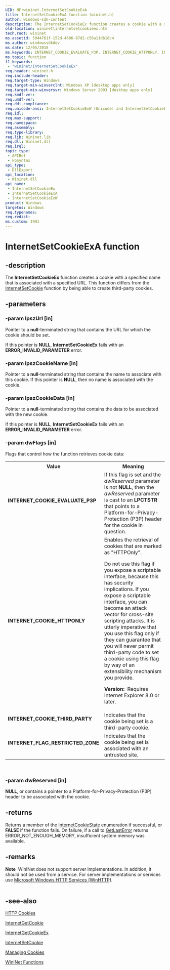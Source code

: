 ```yaml
---
UID: NF:wininet.InternetSetCookieExA
title: InternetSetCookieExA function (wininet.h)
author: windows-sdk-content
description: The InternetSetCookieEx function creates a cookie with a specified name that is associated with a specified URL. This function differs from the InternetSetCookie function by being able to create third-party cookies.
old-location: wininet\internetsetcookieex.htm
tech.root: wininet
ms.assetid: 5044761f-152d-4606-87d2-c56a11db18c4
ms.author: windowssdkdev
ms.date: 12/05/2018
ms.keywords: INTERNET_COOKIE_EVALUATE_P3P, INTERNET_COOKIE_HTTPONLY, INTERNET_COOKIE_THIRD_PARTY, INTERNET_FLAG_RESTRICTED_ZONE, InternetSetCookieEx, InternetSetCookieEx function [WinINet], InternetSetCookieExA, InternetSetCookieExW, wininet.internetsetcookieex, wininet/InternetSetCookieEx, wininet/InternetSetCookieExA, wininet/InternetSetCookieExW
ms.topic: function
f1_keywords: 
 - "wininet/InternetSetCookieEx"
req.header: wininet.h
req.include-header: 
req.target-type: Windows
req.target-min-winverclnt: Windows XP [desktop apps only]
req.target-min-winversvr: Windows Server 2003 [desktop apps only]
req.kmdf-ver: 
req.umdf-ver: 
req.ddi-compliance: 
req.unicode-ansi: InternetSetCookieExW (Unicode) and InternetSetCookieExA (ANSI)
req.idl: 
req.max-support: 
req.namespace: 
req.assembly: 
req.type-library: 
req.lib: Wininet.lib
req.dll: Wininet.dll
req.irql: 
topic_type:
 - APIRef
 - kbSyntax
api_type:
 - DllExport
api_location:
 - Wininet.dll
api_name:
 - InternetSetCookieEx
 - InternetSetCookieExA
 - InternetSetCookieExW
product: Windows
targetos: Windows
req.typenames: 
req.redist: 
ms.custom: 19H1
---
```


# InternetSetCookieExA function


## -description


The <b>InternetSetCookieEx</b> function 
	      creates a cookie with a specified name that is associated with a specified URL. This function differs from 
	      the <a href="https://docs.microsoft.com/windows/desktop/api/wininet/nf-wininet-internetsetcookiea">InternetSetCookie</a> function by being able 
	      to create third-party cookies.


## -parameters




### -param lpszUrl [in]

Pointer to a <b>null</b>-terminated string that contains the URL for which the cookie should be set. 

If this pointer is <b>NULL</b>, <b>InternetSetCookieEx</b> fails with an <b>ERROR_INVALID_PARAMETER</b> error.


### -param lpszCookieName [in]

Pointer to a <b>null</b>-terminated string that  contains the name to associate with this cookie.
      If this pointer is <b>NULL</b>, then no name is associated with the cookie.


### -param lpszCookieData [in]

Pointer to a <b>null</b>-terminated string that contains the data to be associated with the new cookie.

If this pointer is <b>NULL</b>, <b>InternetSetCookieEx</b> fails with an <b>ERROR_INVALID_PARAMETER</b> error.


### -param dwFlags [in]

Flags that control how the function retrieves cookie data:

<table>
<tr>
<th>Value</th>
<th>Meaning</th>
</tr>
<tr>
<td width="40%"><a id="INTERNET_COOKIE_EVALUATE_P3P"></a><a id="internet_cookie_evaluate_p3p"></a><dl>
<dt><b>INTERNET_COOKIE_EVALUATE_P3P</b></dt>
</dl>
</td>
<td width="60%">
If this flag is set and the <i>dwReserved</i> parameter is not <b>NULL</b>, then the <i>dwReserved</i> parameter is cast to an <b>LPCTSTR</b> that points to a Platform-for-Privacy-Protection (P3P) header for the cookie in question.

</td>
</tr>
<tr>
<td width="40%"><a id="INTERNET_COOKIE_HTTPONLY"></a><a id="internet_cookie_httponly"></a><dl>
<dt><b>INTERNET_COOKIE_HTTPONLY</b></dt>
</dl>
</td>
<td width="60%">
Enables the retrieval of cookies that are marked as "HTTPOnly".  



Do  not use this flag if you expose a scriptable interface, because this has security implications. If you expose a scriptable interface, you can become an attack vector for cross-site scripting attacks.  It is utterly imperative that you use this flag only if they can guarantee that you will never permit third-party code to set a cookie using this flag by way of an extensibility mechanism you provide.

 

<b>Version:  </b>Requires Internet Explorer 8.0 or later.

</td>
</tr>
<tr>
<td width="40%"><a id="INTERNET_COOKIE_THIRD_PARTY"></a><a id="internet_cookie_third_party"></a><dl>
<dt><b>INTERNET_COOKIE_THIRD_PARTY</b></dt>
</dl>
</td>
<td width="60%">
Indicates that the cookie being set is a third-party cookie.

</td>
</tr>
<tr>
<td width="40%"><a id="INTERNET_FLAG_RESTRICTED_ZONE"></a><a id="internet_flag_restricted_zone"></a><dl>
<dt><b>INTERNET_FLAG_RESTRICTED_ZONE</b></dt>
</dl>
</td>
<td width="60%">
Indicates that the cookie being set is associated with an untrusted site.

</td>
</tr>
</table>
 


### -param dwReserved [in]

<b>NULL</b>, or contains a pointer to a Platform-for-Privacy-Protection (P3P) header to be associated with the cookie.


## -returns



Returns a member of the <a href="https://docs.microsoft.com/windows/desktop/api/wininet/ne-wininet-__unnamed_enum_0">InternetCookieState</a> enumeration if successful,  or  <b>FALSE</b> if the function fails. On failure, if a call to 
<a href="https://docs.microsoft.com/windows/desktop/api/errhandlingapi/nf-errhandlingapi-getlasterror">GetLastError</a> returns ERROR_NOT_ENOUGH_MEMORY,  insufficient system memory was available.




## -remarks



<div class="alert"><b>Note</b>  WinINet does not support server implementations. In addition, it should not be used from a service.  For server implementations or services use <a href="https://docs.microsoft.com/windows/desktop/WinHttp/winhttp-start-page">Microsoft Windows HTTP Services (WinHTTP)</a>.</div>
<div> </div>



## -see-also




<a href="https://docs.microsoft.com/windows/desktop/WinInet/http-cookies">HTTP Cookies</a>



<a href="https://docs.microsoft.com/windows/desktop/api/wininet/nf-wininet-internetgetcookiea">InternetGetCookie</a>



<a href="https://docs.microsoft.com/windows/desktop/api/wininet/nf-wininet-internetgetcookieexa">InternetGetCookieEx</a>



<a href="https://docs.microsoft.com/windows/desktop/api/wininet/nf-wininet-internetsetcookiea">InternetSetCookie</a>



<a href="https://docs.microsoft.com/windows/desktop/WinInet/managing-cookies">Managing Cookies</a>



<a href="https://docs.microsoft.com/windows/desktop/WinInet/wininet-functions">WinINet Functions</a>
 

 

